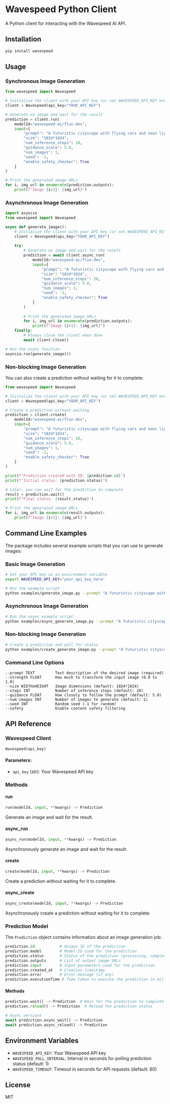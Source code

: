 # Wavespeed Python Client

A Python client for interacting with the Wavespeed AI API.

## Installation

```bash
pip install wavespeed
```

## Usage

### Synchronous Image Generation

```python
from wavespeed import Wavespeed

# Initialize the client with your API key (or set WAVESPEED_API_KEY environment variable)
client = Wavespeed(api_key="YOUR_API_KEY")

# Generate an image and wait for the result
prediction = client.run(
    modelId="wavespeed-ai/flux-dev",
    input={
        "prompt": "A futuristic cityscape with flying cars and neon lights",
        "size": "1024*1024",
        "num_inference_steps": 28,
        "guidance_scale": 5.0,
        "num_images": 1,
        "seed": -1,
        "enable_safety_checker": True
    }
)

# Print the generated image URLs
for i, img_url in enumerate(prediction.outputs):
    print(f"Image {i+1}: {img_url}")
```

### Asynchronous Image Generation

```python
import asyncio
from wavespeed import Wavespeed

async def generate_image():
    # Initialize the client with your API key (or set WAVESPEED_API_KEY environment variable)
    client = Wavespeed(api_key="YOUR_API_KEY")
    
    try:
        # Generate an image and wait for the result
        prediction = await client.async_run(
            modelId="wavespeed-ai/flux-dev",
            input={
                "prompt": "A futuristic cityscape with flying cars and neon lights",
                "size": "1024*1024",
                "num_inference_steps": 28,
                "guidance_scale": 5.0,
                "num_images": 1,
                "seed": -1,
                "enable_safety_checker": True
            }
        )
        
        # Print the generated image URLs
        for i, img_url in enumerate(prediction.outputs):
            print(f"Image {i+1}: {img_url}")
    finally:
        # Always close the client when done
        await client.close()

# Run the async function
asyncio.run(generate_image())
```

### Non-blocking Image Generation

You can also create a prediction without waiting for it to complete:

```python
from wavespeed import Wavespeed

# Initialize the client with your API key (or set WAVESPEED_API_KEY environment variable)
client = Wavespeed(api_key="YOUR_API_KEY")

# Create a prediction without waiting
prediction = client.create(
    modelId="wavespeed-ai/flux-dev",
    input={
        "prompt": "A futuristic cityscape with flying cars and neon lights",
        "size": "1024*1024",
        "num_inference_steps": 28,
        "guidance_scale": 5.0,
        "num_images": 1,
        "seed": -1,
        "enable_safety_checker": True
    }
)

print(f"Prediction created with ID: {prediction.id}")
print(f"Initial status: {prediction.status}")

# Later, you can wait for the prediction to complete
result = prediction.wait()
print(f"Final status: {result.status}")

# Print the generated image URLs
for i, img_url in enumerate(result.outputs):
    print(f"Image {i+1}: {img_url}")
```

## Command Line Examples

The package includes several example scripts that you can use to generate images:

### Basic Image Generation

```bash
# Set your API key as an environment variable
export WAVESPEED_API_KEY="your_api_key_here"

# Run the example script
python examples/generate_image.py --prompt "A futuristic cityscape with flying cars and neon lights"
```

### Asynchronous Image Generation

```bash
# Run the async example script
python examples/async_generate_image.py --prompt "A futuristic cityscape with flying cars and neon lights"
```

### Non-blocking Image Generation

```bash
# Create a prediction and poll for status
python examples/create_generate_image.py --prompt "A futuristic cityscape with flying cars and neon lights"
```

### Command Line Options

```
--prompt TEXT         Text description of the desired image (required)
--strength FLOAT      How much to transform the input image (0.0 to 1.0)
--size WIDTHxHEIGHT   Image dimensions (default: 1024*1024)
--steps INT           Number of inference steps (default: 28)
--guidance FLOAT      How closely to follow the prompt (default: 5.0)
--num-images INT      Number of images to generate (default: 1)
--seed INT            Random seed (-1 for random)
--safety              Enable content safety filtering
```

## API Reference

### Wavespeed Client

```python
Wavespeed(api_key)
```

#### Parameters:

- `api_key` (str): Your Wavespeed API key

### Methods

#### run

```python
run(modelId, input, **kwargs) -> Prediction
```

Generate an image and wait for the result.

#### async_run

```python
async_run(modelId, input, **kwargs) -> Prediction
```

Asynchronously generate an image and wait for the result.

#### create

```python
create(modelId, input, **kwargs) -> Prediction
```

Create a prediction without waiting for it to complete.

#### async_create

```python
async_create(modelId, input, **kwargs) -> Prediction
```

Asynchronously create a prediction without waiting for it to complete.

### Prediction Model

The `Prediction` object contains information about an image generation job:

```python
prediction.id           # Unique ID of the prediction
prediction.model        # Model ID used for the prediction
prediction.status       # Status of the prediction (processing, completed, failed)
prediction.outputs      # List of output image URLs
prediction.input        # Input parameters used for the prediction
prediction.created_at   # Creation timestamp
prediction.error        # Error message (if any)
prediction.executionTime # Time taken to execute the prediction in milliseconds
```

#### Methods

```python
prediction.wait() -> Prediction  # Wait for the prediction to complete
prediction.reload() -> Prediction  # Reload the prediction status

# Async versions
await prediction.async_wait() -> Prediction
await prediction.async_reload() -> Prediction
```

## Environment Variables

- `WAVESPEED_API_KEY`: Your Wavespeed API key
- `WAVESPEED_POLL_INTERVAL`: Interval in seconds for polling prediction status (default: 1)
- `WAVESPEED_TIMEOUT`: Timeout in seconds for API requests (default: 60)

## License

MIT
